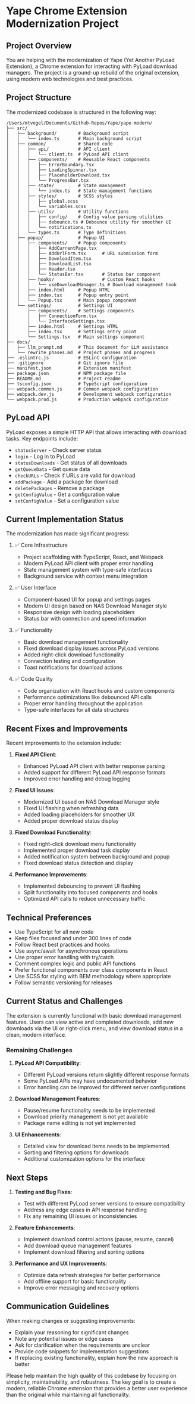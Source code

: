 # Yape Chrome Extension Modernization Project

## Project Overview

You are helping with the modernization of Yape (Yet Another PyLoad Extension), a Chrome extension for interacting with PyLoad download managers. The project is a ground-up rebuild of the original extension, using modern web technologies and best practices.

## Project Structure

The modernized codebase is structured in the following way:

```
/Users/mtvogel/Documents/Github-Repos/Yape/yape-modern/
├── src/
│   ├── background/        # Background script
│   │   └── index.ts       # Main background script
│   ├── common/            # Shared code
│   │   ├── api/           # API client
│   │   │   └── client.ts  # PyLoad API client
│   │   ├── components/    # Reusable React components
│   │   │   ├── ErrorBoundary.tsx
│   │   │   ├── LoadingSpinner.tsx
│   │   │   ├── PlaceholderDownload.tsx
│   │   │   └── ProgressBar.tsx
│   │   ├── state/         # State management
│   │   │   └── index.ts   # State management functions
│   │   ├── styles/        # SCSS styles
│   │   │   ├── global.scss
│   │   │   └── variables.scss
│   │   ├── utils/         # Utility functions
│   │   │   ├── config/    # Config value parsing utilities
│   │   │   ├── debounce.ts # Debounce utility for smoother UI
│   │   │   └── notifications.ts
│   │   └── types.ts       # Type definitions
│   ├── popup/             # Popup UI
│   │   ├── components/    # Popup components
│   │   │   ├── AddCurrentPage.tsx
│   │   │   ├── AddUrlForm.tsx      # URL submission form
│   │   │   ├── DownloadItem.tsx
│   │   │   ├── DownloadList.tsx
│   │   │   ├── Header.tsx
│   │   │   └── StatusBar.tsx       # Status bar component
│   │   ├── hooks/                  # Custom React hooks
│   │   │   └── useDownloadManager.ts # Download management hook
│   │   ├── index.html     # Popup HTML
│   │   ├── index.tsx      # Popup entry point
│   │   └── Popup.tsx      # Main popup component
│   └── settings/          # Settings UI
│       ├── components/    # Settings components
│       │   ├── ConnectionForm.tsx
│       │   └── InterfaceSettings.tsx
│       ├── index.html     # Settings HTML
│       ├── index.tsx      # Settings entry point
│       └── Settings.tsx   # Main settings component
├── docs/
│   ├── llm_prompt.md      # This document for LLM assistance
│   └── rewrite_phases.md  # Project phases and progress
├── .eslintrc.js           # ESLint configuration
├── .gitignore             # Git ignore file
├── manifest.json          # Extension manifest
├── package.json           # NPM package file
├── README.md              # Project readme
├── tsconfig.json          # TypeScript configuration
├── webpack.common.js      # Common webpack configuration
├── webpack.dev.js         # Development webpack configuration
└── webpack.prod.js        # Production webpack configuration
```

## PyLoad API

PyLoad exposes a simple HTTP API that allows interacting with download tasks. Key endpoints include:

- `statusServer` - Check server status
- `login` - Log in to PyLoad
- `statusDownloads` - Get status of all downloads
- `getQueueData` - Get queue data
- `checkURLs` - Check if URLs are valid for download
- `addPackage` - Add a package for download
- `deletePackages` - Remove a package
- `getConfigValue` - Get a configuration value
- `setConfigValue` - Set a configuration value

## Current Implementation Status

The modernization has made significant progress:

1. ✅ Core Infrastructure
   - Project scaffolding with TypeScript, React, and Webpack
   - Modern PyLoad API client with proper error handling
   - State management system with type-safe interfaces
   - Background service with context menu integration

2. ✅ User Interface
   - Component-based UI for popup and settings pages
   - Modern UI design based on NAS Download Manager style
   - Responsive design with loading placeholders
   - Status bar with connection and speed information

3. ✅ Functionality
   - Basic download management functionality
   - Fixed download display issues across PyLoad versions
   - Added right-click download functionality
   - Connection testing and configuration
   - Toast notifications for download actions

4. ✅ Code Quality
   - Code organization with React hooks and custom components
   - Performance optimizations like debounced API calls
   - Proper error handling throughout the application
   - Type-safe interfaces for all data structures

## Recent Fixes and Improvements

Recent improvements to the extension include:

1. **Fixed API Client**:
   - Enhanced PyLoad API client with better response parsing
   - Added support for different PyLoad API response formats
   - Improved error handling and debug logging

2. **Fixed UI Issues**:
   - Modernized UI based on NAS Download Manager style
   - Fixed UI flashing when refreshing data
   - Added loading placeholders for smoother UX
   - Added proper download status display

3. **Fixed Download Functionality**:
   - Fixed right-click download menu functionality
   - Implemented proper download task display
   - Added notification system between background and popup
   - Fixed download status detection and display

4. **Performance Improvements**:
   - Implemented debouncing to prevent UI flashing
   - Split functionality into focused components and hooks
   - Optimized API calls to reduce unnecessary traffic

## Technical Preferences

- Use TypeScript for all new code
- Keep files focused and under 300 lines of code
- Follow React best practices and hooks
- Use async/await for asynchronous operations
- Use proper error handling with try/catch
- Comment complex logic and public API functions
- Prefer functional components over class components in React
- Use SCSS for styling with BEM methodology where appropriate
- Follow semantic versioning for releases

## Current Status and Challenges

The extension is currently functional with basic download management features. Users can view active and completed downloads, add new downloads via the UI or right-click menu, and view download status in a clean, modern interface.

### Remaining Challenges

1. **PyLoad API Compatibility**:
   - Different PyLoad versions return slightly different response formats
   - Some PyLoad APIs may have undocumented behavior
   - Error handling can be improved for different server configurations

2. **Download Management Features**:
   - Pause/resume functionality needs to be implemented
   - Download priority management is not yet available
   - Package name editing is not yet implemented

3. **UI Enhancements**:
   - Detailed view for download items needs to be implemented
   - Sorting and filtering options for downloads
   - Additional customization options for the interface

## Next Steps

1. **Testing and Bug Fixes**:
   - Test with different PyLoad server versions to ensure compatibility
   - Address any edge cases in API response handling
   - Fix any remaining UI issues or inconsistencies

2. **Feature Enhancements**:
   - Implement download control actions (pause, resume, cancel)
   - Add download queue management features
   - Implement download filtering and sorting options

3. **Performance and UX Improvements**:
   - Optimize data refresh strategies for better performance
   - Add offline support for basic functionality
   - Improve error messaging and recovery options

## Communication Guidelines

When making changes or suggesting improvements:
- Explain your reasoning for significant changes
- Note any potential issues or edge cases
- Ask for clarification when the requirements are unclear
- Provide code snippets for implementation suggestions
- If replacing existing functionality, explain how the new approach is better

Please help maintain the high quality of this codebase by focusing on simplicity, maintainability, and robustness. The key goal is to create a modern, reliable Chrome extension that provides a better user experience than the original while maintaining all functionality.
